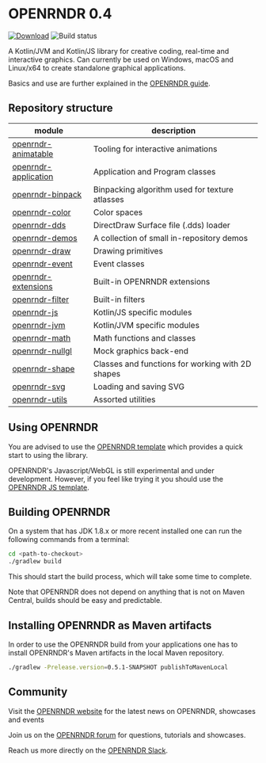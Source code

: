 # OPENRNDR 0.4

[![Download](https://maven-badges.herokuapp.com/maven-central/org.openrndr/openrndr/badge.svg)](https://mvnrepository.com/artifact/org.openrndr/openrndr-core)
![Build status](https://github.com/openrndr/openrndr/actions/workflows/build-on-commit.yml/badge.svg)

A Kotlin/JVM and Kotlin/JS library for creative coding, real-time and interactive graphics. Can currently be used on Windows, macOS and Linux/x64 to create standalone graphical applications.

Basics and use are further explained in the [OPENRNDR guide](https://guide.openrndr.org).

## Repository structure

| module                                       | description                                      |
|----------------------------------------------|--------------------------------------------------|
| [openrndr-animatable](openrndr-animatable)   | Tooling for interactive animations               |
| [openrndr-application](openrndr-application) | Application and Program classes                  |
| [openrndr-binpack](openrndr-binpack)         | Binpacking algorithm used for texture atlasses   |
| [openrndr-color](openrndr-color)             | Color spaces                                     |
| [openrndr-dds](openrndr-dds)                 | DirectDraw Surface file (.dds) loader            |
| [openrndr-demos](openrndr-demos)             | A collection of small in-repository demos        |
| [openrndr-draw](openrndr-draw)               | Drawing primitives                               |
| [openrndr-event](openrndr-event)             | Event classes                                    |
| [openrndr-extensions](openrndr-extensions)   | Built-in OPENRNDR extensions                     |
| [openrndr-filter](openrndr-filter)           | Built-in filters                                 |
| [openrndr-js](openrndr-js)                   | Kotlin/JS specific modules                       |
| [openrndr-jvm](openrndr-jvm)                 | Kotlin/JVM specific modules                      |
| [openrndr-math](openrndr-math)               | Math functions and classes                       |
| [openrndr-nullgl](openrndr-nullgl)           | Mock graphics back-end                           |
| [openrndr-shape](openrndr-shape)             | Classes and functions for working with 2D shapes |
| [openrndr-svg](openrndr-svg)                 | Loading and saving SVG                           |
| [openrndr-utils](openrndr-utils)             | Assorted utilities                               |

## Using OPENRNDR

You are advised to use the [OPENRNDR template](https://github.com/openrndr/openrndr-template) which provides a quick start to using the library.

OPENRNDR's Javascript/WebGL is still experimental and under development. However, if you feel like trying it you should use the 
[OPENRNDR JS template](https://github.com/openrndr/openrndr-js-template).


## Building OPENRNDR

On a system that has JDK 1.8.x or more recent installed one can run the following commands from a terminal:

```sh
cd <path-to-checkout>
./gradlew build
```

This should start the build process, which will take some time to complete.

Note that OPENRNDR does not depend on anything that is not on Maven Central, builds should be easy and predictable.

## Installing OPENRNDR as Maven artifacts

In order to use the OPENRNDR build from your applications one has to install OPENRNDR's Maven artifacts in the local Maven repository.

```sh
./gradlew -Prelease.version=0.5.1-SNAPSHOT publishToMavenLocal
```

## Community

Visit the [OPENRNDR website](https://openrndr.org) for the latest news on OPENRNDR, showcases and events 

Join us on the [OPENRNDR forum](https://openrndr.discourse.group) for questions, tutorials and showcases.

Reach us more directly on the [OPENRNDR Slack](https://join.slack.com/t/openrndr/shared_invite/zt-avkbk0as-AZEsN7kb4UNIpfmYfbAemw).
